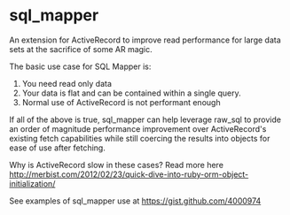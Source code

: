 sql_mapper
==========

An extension for ActiveRecord to improve read performance for large data sets 
at the sacrifice of some AR magic.

The basic use case for SQL Mapper is:

1. You need read only data
2. Your data is flat and can be contained within a single query.
3. Normal use of ActiveRecord is not performant enough

If all of the above is true, sql_mapper can help leverage raw_sql to provide
an order of magnitude performance improvement over ActiveRecord's existing
fetch capabilities while still coercing the results into objects for ease of
use after fetching.

Why is ActiveRecord slow in these cases?  Read more here 
http://merbist.com/2012/02/23/quick-dive-into-ruby-orm-object-initialization/

See examples of sql_mapper use at https://gist.github.com/4000974
